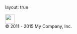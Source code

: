 layout: true

<div class="my-header"><img src="images/otologo.png" style="height: 30px;"/></div>
<div class="my-footer"><span>&copy; 2011 - 2015 My Company, Inc.</span></div>